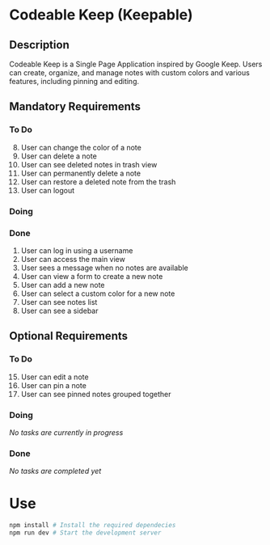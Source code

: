 # Codeable Keep (Keepable)

## Description

Codeable Keep is a Single Page Application inspired by Google Keep. Users can create, organize, and manage notes with custom colors and various features, including pinning and editing.

## Mandatory Requirements

### To Do

8. User can change the color of a note
9. User can delete a note
11. User can see deleted notes in trash view
12. User can permanently delete a note
13. User can restore a deleted note from the trash
14. User can logout

### Doing


### Done

1. User can log in using a username
2. User can access the main view
3. User sees a message when no notes are available
4. User can view a form to create a new note
5. User can add a new note
6. User can select a custom color for a new note
7. User can see notes list
10. User can see a sidebar

## Optional Requirements

### To Do

15. User can edit a note
16. User can pin a note
17. User can see pinned notes grouped together

### Doing

_No tasks are currently in progress_

### Done

_No tasks are completed yet_

# Use

```bash
npm install # Install the required dependecies
npm run dev # Start the development server
```
